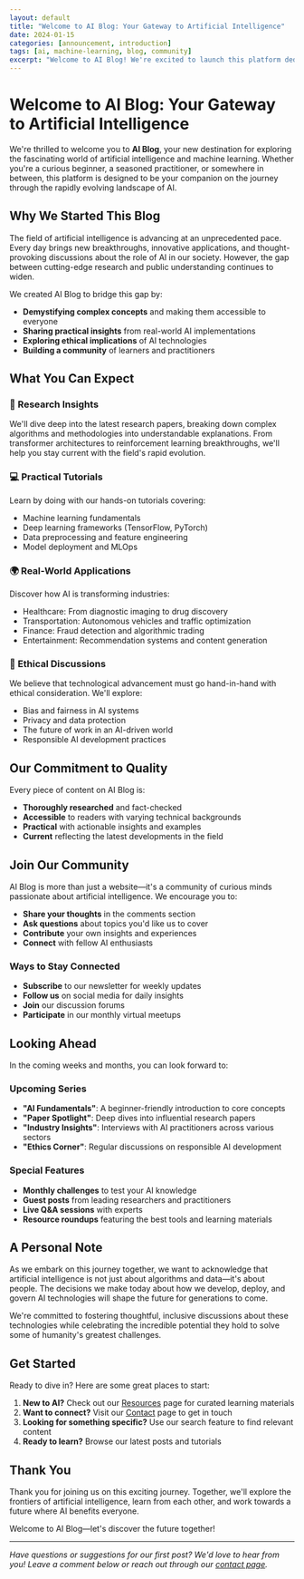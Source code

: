```yaml
---
layout: default
title: "Welcome to AI Blog: Your Gateway to Artificial Intelligence"
date: 2024-01-15
categories: [announcement, introduction]
tags: [ai, machine-learning, blog, community]
excerpt: "Welcome to AI Blog! We're excited to launch this platform dedicated to exploring artificial intelligence, machine learning, and emerging technologies. Join us on this journey of discovery and learning."
---
```


# Welcome to AI Blog: Your Gateway to Artificial Intelligence

We're thrilled to welcome you to **AI Blog**, your new destination for exploring the fascinating world of artificial intelligence and machine learning. Whether you're a curious beginner, a seasoned practitioner, or somewhere in between, this platform is designed to be your companion on the journey through the rapidly evolving landscape of AI.

## Why We Started This Blog

The field of artificial intelligence is advancing at an unprecedented pace. Every day brings new breakthroughs, innovative applications, and thought-provoking discussions about the role of AI in our society. However, the gap between cutting-edge research and public understanding continues to widen.

We created AI Blog to bridge this gap by:

- **Demystifying complex concepts** and making them accessible to everyone
- **Sharing practical insights** from real-world AI implementations
- **Exploring ethical implications** of AI technologies
- **Building a community** of learners and practitioners

## What You Can Expect

### 🔬 Research Insights
We'll dive deep into the latest research papers, breaking down complex algorithms and methodologies into understandable explanations. From transformer architectures to reinforcement learning breakthroughs, we'll help you stay current with the field's rapid evolution.

### 💻 Practical Tutorials
Learn by doing with our hands-on tutorials covering:
- Machine learning fundamentals
- Deep learning frameworks (TensorFlow, PyTorch)
- Data preprocessing and feature engineering
- Model deployment and MLOps

### 🌍 Real-World Applications
Discover how AI is transforming industries:
- Healthcare: From diagnostic imaging to drug discovery
- Transportation: Autonomous vehicles and traffic optimization
- Finance: Fraud detection and algorithmic trading
- Entertainment: Recommendation systems and content generation

### 🤔 Ethical Discussions
We believe that technological advancement must go hand-in-hand with ethical consideration. We'll explore:
- Bias and fairness in AI systems
- Privacy and data protection
- The future of work in an AI-driven world
- Responsible AI development practices

## Our Commitment to Quality

Every piece of content on AI Blog is:

- **Thoroughly researched** and fact-checked
- **Accessible** to readers with varying technical backgrounds
- **Practical** with actionable insights and examples
- **Current** reflecting the latest developments in the field

## Join Our Community

AI Blog is more than just a website—it's a community of curious minds passionate about artificial intelligence. We encourage you to:

- **Share your thoughts** in the comments section
- **Ask questions** about topics you'd like us to cover
- **Contribute** your own insights and experiences
- **Connect** with fellow AI enthusiasts

### Ways to Stay Connected

- **Subscribe** to our newsletter for weekly updates
- **Follow us** on social media for daily insights
- **Join** our discussion forums
- **Participate** in our monthly virtual meetups

## Looking Ahead

In the coming weeks and months, you can look forward to:

### Upcoming Series
- **"AI Fundamentals"**: A beginner-friendly introduction to core concepts
- **"Paper Spotlight"**: Deep dives into influential research papers
- **"Industry Insights"**: Interviews with AI practitioners across various sectors
- **"Ethics Corner"**: Regular discussions on responsible AI development

### Special Features
- **Monthly challenges** to test your AI knowledge
- **Guest posts** from leading researchers and practitioners
- **Live Q&A sessions** with experts
- **Resource roundups** featuring the best tools and learning materials

## A Personal Note

As we embark on this journey together, we want to acknowledge that artificial intelligence is not just about algorithms and data—it's about people. The decisions we make today about how we develop, deploy, and govern AI technologies will shape the future for generations to come.

We're committed to fostering thoughtful, inclusive discussions about these technologies while celebrating the incredible potential they hold to solve some of humanity's greatest challenges.

## Get Started

Ready to dive in? Here are some great places to start:

1. **New to AI?** Check out our [Resources](/resources) page for curated learning materials
2. **Want to connect?** Visit our [Contact](/contact) page to get in touch
3. **Looking for something specific?** Use our search feature to find relevant content
4. **Ready to learn?** Browse our latest posts and tutorials

## Thank You

Thank you for joining us on this exciting journey. Together, we'll explore the frontiers of artificial intelligence, learn from each other, and work towards a future where AI benefits everyone.

Welcome to AI Blog—let's discover the future together!

---

*Have questions or suggestions for our first post? We'd love to hear from you! Leave a comment below or reach out through our [contact page](/contact).*
